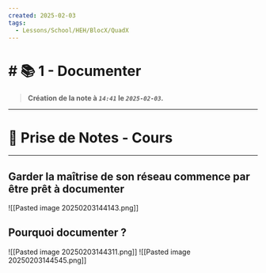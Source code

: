 ```yaml
---
created: 2025-02-03
tags:
  - Lessons/School/HEH/BlocX/QuadX
---
```


# # 📚  1 - Documenter
> **Création de la note à *`14:41`* le *`2025-02-03`.***
---

# 📝 Prise de Notes - Cours

---
## Garder la maîtrise de son réseau commence par être prêt à documenter
![[Pasted image 20250203144143.png]] 

## Pourquoi documenter ?
![[Pasted image 20250203144311.png]] 
![[Pasted image 20250203144545.png]] 
